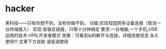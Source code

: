 # hacker
黑科技——只有你想不到，没有你做不到。
功能:实现校园网多设备连接（取消一台终端接入）
实现:安装反链接，只需十分钟搞定
要求:一台电脑,一个手机,USB
运用的技术:VPN,开发者模式
效果：可看到ip的断开与连接，详细连接信息
永久使用!!!
文章下方自取
请低调使用
